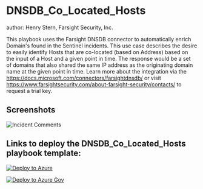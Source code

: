 # DNSDB_Co_Located_Hosts
author: Henry Stern, Farsight Security, Inc.

This playbook uses the Farsight DNSDB connector to automatically enrich Domain's found in the Sentinel incidents. This use case describes the desire to easily identify Hosts that are co-located (based on Address) based on the input of a Host and a given point in time. The response would be a set of domains that also shared the same IP address as the originating domain name at the given point in time.
Learn more about the integration via the https://docs.microsoft.com/connectors/farsightdnsdb/ or visit https://www.farsightsecurity.com/about-farsight-security/contacts/ to request a trial key.

## Screenshots

![Incident Comments](./Graphics/co_located_hosts.png)


## Links to deploy the DNSDB_Co_Located_Hosts playbook template:

[![Deploy to Azure](https://aka.ms/deploytoazurebutton)](https://portal.azure.com/#create/Microsoft.Template/uri/https%3A%2F%2Fraw.githubusercontent.com%2FAzure%2FAzure-Sentinel%2Fmaster%2FSolutions%2FFarsight%20DNSDB%2FPlaybooks%2FDNSDB_Co_Located_Hosts%2Fazuredeploy.json)

[![Deploy to Azure Gov](https://aka.ms/deploytoazuregovbutton)](https://portal.azure.us/#create/Microsoft.Template/uri/https%3A%2F%2Fraw.githubusercontent.com%2FAzure%2FAzure-Sentinel%2Fmaster%2FSolutions%2FFarsight%20DNSDB%2FPlaybooks%2FDNSDB_Co_Located_Hosts%2Fazuredeploy.json)
